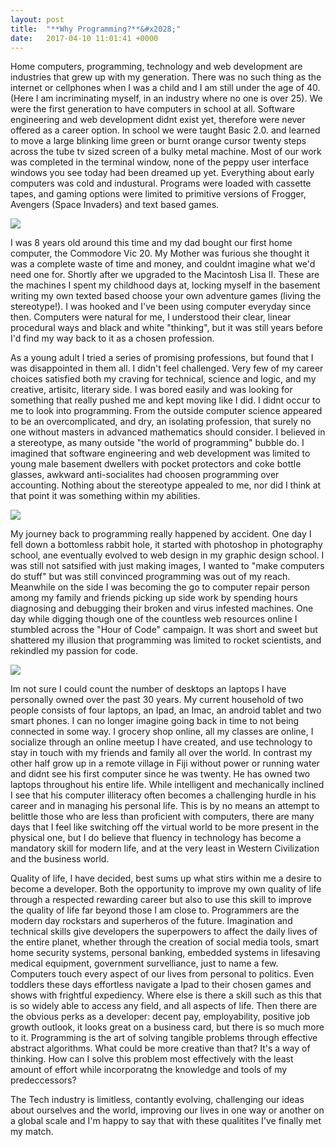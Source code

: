 ```yaml
---
layout: post
title:  "**Why Programming?**&#x2028;"
date:   2017-04-10 11:01:41 +0000
---
```



Home computers, programming, technology and web development are industries that grew up with my generation. There was no such thing as the internet or cellphones when I was a child and I am still under the age of 40. (Here I am incriminating myself, in an industry where no one is over 25). We were the first generation to have computers in school at all.  Software engineering and web development didnt exist yet, therefore were never offered as a career option. In school we were taught Basic 2.0. and learned to move a large blinking lime green or burnt orange cursor twenty steps across the tube tv sized screen of a bulky metal machine. Most of our work was completed in the terminal window, none of the peppy user interface windows you see today had been dreamed up yet. Everything about early computers was cold and industural.  Programs were loaded with cassette tapes, and gaming options were limited to primitive versions of Frogger, Avengers (Space Invaders) and text based games.    


![](http://img2.ali213.net/picfile/News/2015/11/22/201511229254046.jpg)


I was 8 years old around this time and my dad bought our first home computer, the Commodore Vic 20. My Mother was furious she thought it was a complete waste of time and money, and couldnt imagine what we'd need one for. Shortly after we upgraded to the Macintosh Lisa II. These are the machines I spent my childhood days at, locking myself in the basement writing my own texted based choose your own adventure games (living the stereotype!).  I was hooked and I've been using computer everyday since then. Computers were natural for me, I understood their clear, linear procedural ways and black and white "thinking", but it was still years before I'd find my way back to it as a chosen profession.

As a young adult I tried a series of promising professions, but found that I was disappointed in them all. I didn't feel challenged.  Very few of my career choices satisfied both my craving for technical, science and logic, and my creative, artisitc, literary side. I was bored easily and was looking for something that really pushed me and kept moving like I did. I didnt occur to me to look into programming. From the outside computer science appeared to be an overcomplicated, and dry, an isolating profession, that surely no one without masters in advanced mathematics should consider.  I believed in a stereotype, as many outside "the world of programming" bubble do. I imagined that software engineering and web development was limited to young male basement dwellers with pocket protectors and coke bottle glasses, awkward anti-socialites had choosen programming over accounting. Nothing about the stereotype appealed to me, nor did I think at that point it was something within my abilities. 


![](http://ilmilaneseimbruttito.com/wp-content/uploads/2016/02/photodune-4665028-nerd-m.jpg)


My journey back to programming really happened by accident. One day I fell down a bottomless rabbit hole, it started with photoshop in photography school, ane eventually evolved to web design in my graphic design school. I was still not satsified with just making images, I wanted to "make computers do stuff" but was still convinced programming was out of my reach. Meanwhile on the side I was becoming the go to computer repair person among my family and friends picking up side work by spending hours diagnosing and debugging their broken and virus infested machines. One day while digging  though one of the countless web resources online I stumbled across the "Hour of Code" campaign. It was short and sweet but shattered my illusion that programming was limited to rocket scientists, and rekindled my passion for code.


![](http://1a6da9xan5u49y7t5a2i1m1d.wpengine.netdna-cdn.com/wp-content/uploads/2014/10/Superhero-Leader-JPG-300x275.jpg)

Im not sure I could count the number of desktops an laptops I have personally owned over the past 30 years.  My current household of two people consists of four laptops, an Ipad, an Imac, an android tablet and two smart phones. I can no longer imagine going back in time to not being connected in some way. I grocery shop online, all my classes are online, I socialize through an online meetup I have created, and use technology to stay in touch with my friends and family all over the world. In contrast my other half grow up in a remote village in Fiji without power or running water and didnt see his first computer since he was twenty. He has owned two laptops throughout his entire life. While intelligent and mechanically inclined I see that his computer illiteracy often becomes a challenging hurdle in his career and in managing his personal life.  This is by no means an attempt to belittle those who are less than proficient with computers, there are many days that I feel like switching off the virtual world to be more present in the physical one, but I do believe that fluency in technology has become a mandatory skill for modern life, and at the very least in Western Civilization and the business world.

Quality of life, I have decided, best sums up what stirs within me a desire to become a developer. Both the opportunity to improve my own quality of life through a respected rewarding career but also to use this skill to improve the quality of life far beyond those I am close to.  Programmers are the modern day rockstars and superheros of the future.  Imagination and technical skills give developers the superpowers to affect the daily lives of the entire planet, whether through the creation of social media tools, smart home security systems, personal banking, embedded systems in lifesaving medical equipment, government survelliance, just to name a few. Computers touch every aspect of our lives from personal to politics.  Even toddlers these days effortless navigate a Ipad to their chosen games and shows with frightful expediency. Where else is there a skill such as this that is so widely able to access any field, and all aspects of life. Then there are the obvious perks as a developer: decent pay, employability, positive job growth outlook, it looks great on a business card, but there is so much more to it.  Programming is the art of solving tangible problems through effective abstract algorithms. What could be more creative than that?  It's a way of thinking.  How can I solve this problem most effectively with the least amount of effort while incorporatng the knowledge and tools of my predeccessors?  

The Tech industry is limitless, contantly evolving, challenging our ideas about ourselves and the world, improving our lives in one way or another on a global scale and I'm happy to say that with these qualitites I've finally met my match.
